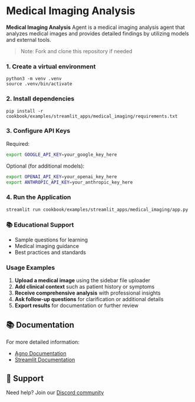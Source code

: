# Medical Imaging Analysis

**Medical Imaging Analysis** Agent is a medical imaging analysis agent that analyzes medical images and provides detailed findings by utilizing models and external tools.

> Note: Fork and clone this repository if needed

### 1. Create a virtual environment

```shell
python3 -m venv .venv
source .venv/bin/activate
```

### 2. Install dependencies

```shell
pip install -r cookbook/examples/streamlit_apps/medical_imaging/requirements.txt
```

### 3. Configure API Keys

Required:

```bash
export GOOGLE_API_KEY=your_google_key_here
```

Optional (for additional models):

```bash
export OPENAI_API_KEY=your_openai_key_here
export ANTHROPIC_API_KEY=your_anthropic_key_here
```

### 4. Run the Application

```shell
streamlit run cookbook/examples/streamlit_apps/medical_imaging/app.py
```

### 📚 Educational Support
- Sample questions for learning
- Medical imaging guidance
- Best practices and standards


### Usage Examples

1. **Upload a medical image** using the sidebar file uploader
2. **Add clinical context** such as patient history or symptoms
3. **Receive comprehensive analysis** with professional insights
4. **Ask follow-up questions** for clarification or additional details
5. **Export results** for documentation or further review

## 📚 Documentation

For more detailed information:

- [Agno Documentation](https://docs.agno.com)
- [Streamlit Documentation](https://docs.streamlit.io)

## 🤝 Support

Need help? Join our [Discord community](https://agno.link/discord)